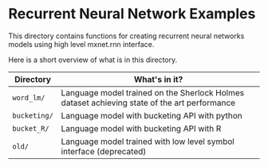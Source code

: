 Recurrent Neural Network Examples
===========

This directory contains functions for creating recurrent neural networks
models using high level mxnet.rnn interface.

Here is a short overview of what is in this directory.

Directory | What's in it?
--- | ---
`word_lm/` | Language model trained on the Sherlock Holmes dataset achieving state of the art performance
`bucketing/` | Language model with bucketing API with python
`bucket_R/` | Language model with bucketing API with R
`old/` | Language model trained with low level symbol interface (deprecated)
